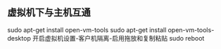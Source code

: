 
## 虚拟机下与主机互通
sudo apt-get install open-vm-tools
sudo apt-get install open-vm-tools-desktop
开启虚拟机设置-客户机隔离-启用拖放和复制粘贴
sudo reboot
